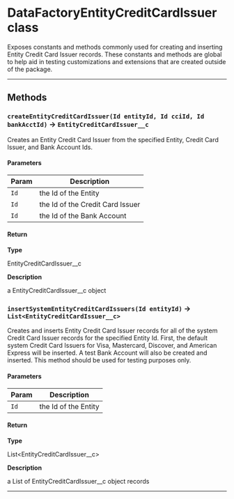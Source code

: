 # DataFactoryEntityCreditCardIssuer class

Exposes constants and methods commonly used for creating and inserting Entity Credit Card Issuer records. These constants and methods are global to help aid in testing customizations and extensions that are created outside of the package.

---
## Methods
### `createEntityCreditCardIssuer(Id entityId, Id cciId, Id bankAcctId)` → `EntityCreditCardIssuer__c`

Creates an Entity Credit Card Issuer from the specified Entity, Credit Card Issuer, and Bank Account Ids.

#### Parameters
|Param|Description|
|-----|-----------|
|`Id` |  the Id of the Entity |
|`Id` |  the Id of the Credit Card Issuer |
|`Id` |  the Id of the Bank Account |

#### Return

**Type**

EntityCreditCardIssuer__c

**Description**

a EntityCreditCardIssuer__c object

### `insertSystemEntityCreditCardIssuers(Id entityId)` → `List<EntityCreditCardIssuer__c>`

Creates and inserts Entity Credit Card Issuer records for all of the system Credit Card Issuer records for the specified Entity Id. First, the default system Credit Card Issuers for Visa, Mastercard, Discover, and American Express will be inserted. A test Bank Account will also be created and inserted. This method should be used for testing purposes only.

#### Parameters
|Param|Description|
|-----|-----------|
|`Id` |  the Id of the Entity |

#### Return

**Type**

List<EntityCreditCardIssuer__c>

**Description**

a List of EntityCreditCardIssuer__c object records

---
